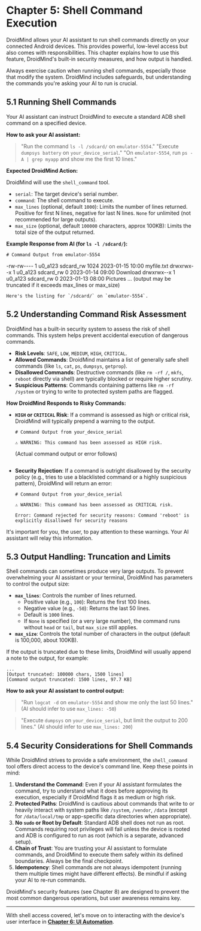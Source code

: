 # Chapter 5: Shell Command Execution

DroidMind allows your AI assistant to run shell commands directly on your connected Android devices. This provides powerful, low-level access but also comes with responsibilities. This chapter explains how to use this feature, DroidMind's built-in security measures, and how output is handled.

Always exercise caution when running shell commands, especially those that modify the system. DroidMind includes safeguards, but understanding the commands you're asking your AI to run is crucial.

## 5.1 Running Shell Commands

Your AI assistant can instruct DroidMind to execute a standard ADB shell command on a specified device.

**How to ask your AI assistant:**

> "Run the command `ls -l /sdcard/` on `emulator-5554`."
> "Execute `dumpsys battery` on `your_device_serial`."
> "On `emulator-5554`, run `ps -A | grep myapp` and show me the first 10 lines."

**Expected DroidMind Action:**

DroidMind will use the `shell_command` tool.

- `serial`: The target device's serial number.
- `command`: The shell command to execute.
- `max_lines` (optional, default `1000`): Limits the number of lines returned. Positive for first N lines, negative for last N lines. `None` for unlimited (not recommended for large outputs).
- `max_size` (optional, default `100000` characters, approx 100KB): Limits the total size of the output returned.

**Example Response from AI (for `ls -l /sdcard/`):**

```
# Command Output from emulator-5554

```

-rw-rw---- 1 u0_a123 sdcard_rw 1024 2023-01-15 10:00 myfile.txt
drwxrwx--x 1 u0_a123 sdcard_rw 0 2023-01-14 09:00 Download
drwxrwx--x 1 u0_a123 sdcard_rw 0 2023-01-13 08:00 Pictures
... (output may be truncated if it exceeds max_lines or max_size)

```
Here's the listing for `/sdcard/` on `emulator-5554`.
```

## 5.2 Understanding Command Risk Assessment

DroidMind has a built-in security system to assess the risk of shell commands. This system helps prevent accidental execution of dangerous commands.

- **Risk Levels**: `SAFE`, `LOW`, `MEDIUM`, `HIGH`, `CRITICAL`.
- **Allowed Commands**: DroidMind maintains a list of generally safe shell commands (like `ls`, `cat`, `ps`, `dumpsys`, `getprop`).
- **Disallowed Commands**: Destructive commands (like `rm -rf /`, `mkfs`, `reboot` directly via shell) are typically blocked or require higher scrutiny.
- **Suspicious Patterns**: Commands containing patterns like `rm -rf /system` or trying to write to protected system paths are flagged.

**How DroidMind Responds to Risky Commands:**

- **`HIGH` or `CRITICAL` Risk**: If a command is assessed as high or critical risk, DroidMind will typically prepend a warning to the output.

  ```
  # Command Output from your_device_serial

  ⚠️ WARNING: This command has been assessed as HIGH risk.

  ```

  (Actual command output or error follows)

  ```

  ```

- **Security Rejection**: If a command is outright disallowed by the security policy (e.g., tries to use a blacklisted command or a highly suspicious pattern), DroidMind will return an error:

  ```
  # Command Output from your_device_serial

  ⚠️ WARNING: This command has been assessed as CRITICAL risk.

  Error: Command rejected for security reasons: Command 'reboot' is explicitly disallowed for security reasons
  ```

It's important for you, the user, to pay attention to these warnings. Your AI assistant will relay this information.

## 5.3 Output Handling: Truncation and Limits

Shell commands can sometimes produce very large outputs. To prevent overwhelming your AI assistant or your terminal, DroidMind has parameters to control the output size:

- **`max_lines`**: Controls the number of lines returned.
  - Positive value (e.g., `100`): Returns the first 100 lines.
  - Negative value (e.g., `-50`): Returns the last 50 lines.
  - Default is `1000` lines.
  - If `None` is specified (or a very large number), the command runs without `head` or `tail`, but `max_size` still applies.
- **`max_size`**: Controls the total number of characters in the output (default is 100,000, about 100KB).

If the output is truncated due to these limits, DroidMind will usually append a note to the output, for example:

```
...
[Output truncated: 100000 chars, 1500 lines]
[Command output truncated: 1500 lines, 97.7 KB]
```

**How to ask your AI assistant to control output:**

> "Run `logcat -d` on `emulator-5554` and show me only the last 50 lines."
> (AI should infer to use `max_lines: -50`)

> "Execute `dumpsys` on `your_device_serial`, but limit the output to 200 lines."
> (AI should infer to use `max_lines: 200`)

## 5.4 Security Considerations for Shell Commands

While DroidMind strives to provide a safe environment, the `shell_command` tool offers direct access to the device's command line. Keep these points in mind:

1.  **Understand the Command**: Even if your AI assistant formulates the command, try to understand what it does before approving its execution, especially if DroidMind flags it as medium or high risk.
2.  **Protected Paths**: DroidMind is cautious about commands that write to or heavily interact with system paths like `/system`, `/vendor`, `/data` (except for `/data/local/tmp` or app-specific data directories when appropriate).
3.  **No `sudo` or Root by Default**: Standard ADB shell does not run as root. Commands requiring root privileges will fail unless the device is rooted and ADB is configured to run as root (which is a separate, advanced setup).
4.  **Chain of Trust**: You are trusting your AI assistant to formulate commands, and DroidMind to execute them safely within its defined boundaries. Always be the final checkpoint.
5.  **Idempotency**: Shell commands are not always idempotent (running them multiple times might have different effects). Be mindful if asking your AI to re-run commands.

DroidMind's security features (see Chapter 8) are designed to prevent the most common dangerous operations, but user awareness remains key.

---

With shell access covered, let's move on to interacting with the device's user interface in **[Chapter 6: UI Automation](ui_automation.md)**.
